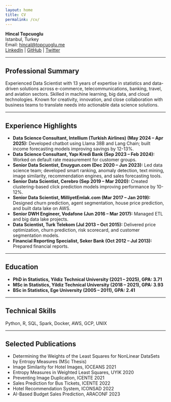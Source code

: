 ```yaml
---
layout: home
title: CV
permalink: /cv/
---
```


**Hincal Topcuoglu**  
Istanbul, Turkey  
Email: [hincal@topcuoglu.me](mailto:hincal@topcuoglu.me)  
[LinkedIn](https://www.linkedin.com/in/hincal-topcuoglu/) | [GitHub](https://github.com/hincaltopcuoglu) | [Twitter](https://x.com/hincaltoocuogl1)

---

## Professional Summary

Experienced Data Scientist with 13 years of expertise in statistics and data-driven solutions across e-commerce, telecommunications, banking, travel, and aviation sectors. Skilled in machine learning, big data, and cloud technologies. Known for creativity, innovation, and close collaboration with business teams to translate needs into actionable data science solutions.

---

## Experience Highlights

- **Data Science Consultant, Intellium (Turkish Airlines) (May 2024 – Apr 2025):** Developed chatbot using Llama 38B and Lang Chain; built income forecasting models improving savings by 12-13%.
- **Data Science Consultant, Yapı Kredi Bank (Sep 2023 – Feb 2024):** Worked on default rate measurement for customer groups.
- **Senior Data Scientist, Enuygun.com (Dec 2020 – Jun 2023):** Led data science team; developed smart ranking, anomaly detection, text mining, image similarity, recommendation engines, and sales forecasting tools.
- **Senior Data Scientist, Cerebro (Sep 2019 – Mar 2020):** Created clustering-based click prediction models improving performance by 10-12%.
- **Senior Data Scientist, MilliyetEmlak.com (Mar 2017 – Jan 2019):** Designed churn prediction, agent segmentation, house price prediction, and built data lake on AWS.
- **Senior DWH Engineer, Vodafone (Jun 2016 – Mar 2017):** Managed ETL and big data lake projects.
- **Data Scientist, Turk Telekom (Jul 2013 – Oct 2015):** Delivered price optimization, churn prediction, risk scorecard, and customer segmentation models.
- **Financial Reporting Specialist, Seker Bank (Oct 2012 – Jul 2013):** Prepared financial reports.

---

## Education

- **PhD in Statistics, Yildiz Technical University (2021 – 2025), GPA: 3.71**
- **MSc in Statistics, Yildiz Technical University (2018 – 2021), GPA: 3.93**
- **BSc in Statistics, Ege University (2005 – 2011), GPA: 2.41**

---

## Technical Skills

Python, R, SQL, Spark, Docker, AWS, GCP, UNIX

---

## Selected Publications

- Determining the Weights of the Least Squares for NonLinear DataSets by Entropy Measures (MSc Thesis)
- Image Similarity for Hotel Images, IOCEANS 2021
- Entropy Measures in Weighted Least Squares, UYIK 2020
- Preventing Image Duplication, ICENTE 2021
- Sales Prediction for Bus Tickets, ICENTE 2022
- Hotel Recommendation System, ICONSAD 2022
- AI-Based Budget Sales Prediction, ARACONF 2023
